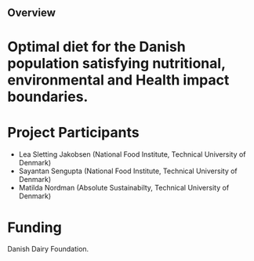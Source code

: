 ## Overview
# Optimal diet for the Danish population satisfying nutritional, environmental and Health impact boundaries.

# Project Participants
* Lea Sletting Jakobsen (National Food Institute, Technical University of Denmark)
* Sayantan Sengupta (National Food Institute, Technical University of Denmark)
* Matilda Nordman (Absolute Sustainabilty, Technical University of Denmark)
  
# Funding
Danish Dairy Foundation.
